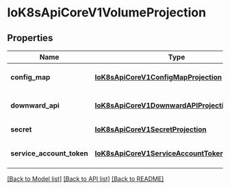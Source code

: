 # IoK8sApiCoreV1VolumeProjection

## Properties
Name | Type | Description | Notes
------------ | ------------- | ------------- | -------------
**config_map** | [**IoK8sApiCoreV1ConfigMapProjection**](IoK8sApiCoreV1ConfigMapProjection.md) | information about the configMap data to project | [optional] 
**downward_api** | [**IoK8sApiCoreV1DownwardAPIProjection**](IoK8sApiCoreV1DownwardAPIProjection.md) | information about the downwardAPI data to project | [optional] 
**secret** | [**IoK8sApiCoreV1SecretProjection**](IoK8sApiCoreV1SecretProjection.md) | information about the secret data to project | [optional] 
**service_account_token** | [**IoK8sApiCoreV1ServiceAccountTokenProjection**](IoK8sApiCoreV1ServiceAccountTokenProjection.md) | information about the serviceAccountToken data to project | [optional] 

[[Back to Model list]](../README.md#documentation-for-models) [[Back to API list]](../README.md#documentation-for-api-endpoints) [[Back to README]](../README.md)


